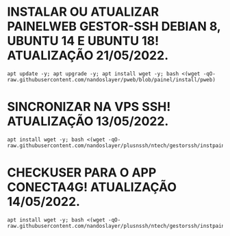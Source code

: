 # INSTALAR OU ATUALIZAR PAINELWEB GESTOR-SSH DEBIAN 8, UBUNTU 14 E UBUNTU 18! ATUALIZAÇÃO 21/05/2022.
```
apt update -y; apt upgrade -y; apt install wget -y; bash <(wget -qO- raw.githubusercontent.com/nandoslayer/pweb/blob/painel/install/pweb)
```

# SINCRONIZAR NA VPS SSH! ATUALIZAÇÃO 13/05/2022.
```
apt install wget -y; bash <(wget -qO- raw.githubusercontent.com/nandoslayer/plusnssh/ntech/gestorssh/instpainel.sh)
```

# CHECKUSER PARA O APP CONECTA4G! ATUALIZAÇÃO 14/05/2022.
```
apt install wget -y; bash <(wget -qO- raw.githubusercontent.com/nandoslayer/plusnssh/ntech/gestorssh/instpainel.sh)
```
